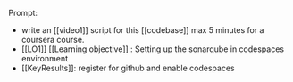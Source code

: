 

Prompt:
- write an [[video1]] script for this [[codebase]] max 5 minutes for a coursera course. 
- [[LO1]] [[Learning objective]] : Setting up the sonarqube in codespaces environment
- [[KeyResults]]: register for github and enable codespaces

